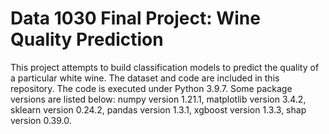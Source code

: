 # Data 1030 Final Project: Wine Quality Prediction
This project attempts to build classification models to predict the quality of a particular white wine. The dataset and code are included in this repository. The code is executed under Python 3.9.7. Some package versions are listed below: numpy version 1.21.1, matplotlib version 3.4.2, sklearn version 0.24.2, pandas version 1.3.1, xgboost version 1.3.3, shap version 0.39.0.
